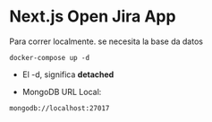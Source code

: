 # Next.js Open Jira App
Para correr localmente. se necesita la base da datos
```
docker-compose up -d
```

* El -d, significa __detached__

* MongoDB URL Local:
```
mongodb://localhost:27017
```